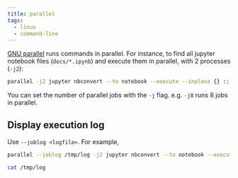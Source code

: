 ```yaml
---
title: parallel
tags:
  - linux
  - command-line
---
```


[GNU parallel](https://www.gnu.org/software/parallel/parallel_tutorial.html) runs commands in parallel. For instance, to find all jupyter notebook files (`docs/*.ipynb`) and execute them in parallel, with 2 processes (`-j2`):

```sh
parallel -j2 jupyter nbconvert --to notebook --execute --inplace {} ::: docs/*.ipynb
```

You can set the number of parallel jobs with the `-j` flag. e.g. `-j8` runs 8 jobs in parallel.

## Display execution log

Use `--joblog <logfile>`. For example,

```sh
parallel --joblog /tmp/log -j2 jupyter nbconvert --to notebook --execute --inplace {} ::: docs/*.ipynb

cat /tmp/log
```

